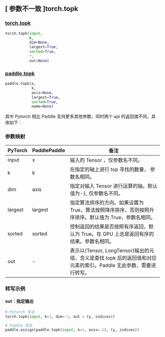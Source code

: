 ## [ 参数不一致 ]torch.topk

### [torch.topk](https://pytorch.org/docs/stable/generated/torch.topk.html?highlight=topk#torch.topk)

```python
torch.topk(input,
           k,
           dim=None,
           largest=True,
           sorted=True,
           *,
           out=None)
```

### [paddle.topk](https://www.paddlepaddle.org.cn/documentation/docs/zh/api/paddle/topk_cn.html#paddle.topk)

```python
paddle.topk(x,
            k,
            axis=None,
            largest=True,
            sorted=True,
            name=None)
```

其中 Pytorch 相比 Paddle 支持更多其他参数，同时两个 api 的返回值不同，具体如下：

### 参数映射
| PyTorch       | PaddlePaddle | 备注                                                   |
| ------------- | ------------ | ------------------------------------------------------ |
| input         | x            | 输入的 Tensor ，仅参数名不同。                          |
| k             | k            | 在指定的轴上进行 top 寻找的数量， 参数名相同。            |
| dim           | axis         | 指定对输入 Tensor 进行运算的轴。默认值为-1, 仅参数名不同。|
| largest       | largest      | 指定算法排序的方向。如果设置为 True，算法按照降序排序，否则按照升序排序。默认值为 True，参数名相同。     |
| sorted        | sorted       | 控制返回的结果是否按照有序返回，默认为 True。在 GPU 上总是返回有序的结果。参数名相同。 |
| out           | -            | 表示以(Tensor, LongTensor)输出的元组，含义是查找 topk 后的返回值和对应元素的索引。Paddle 无此参数，需要进行转写。  |


### 转写示例
#### out：指定输出
```python
# Pytorch 写法
torch.topk(input, k=1, dim=-1, out = (y, indices))

# Paddle 写法
paddle.assign(paddle.topk(input, k=1, axis=-1), (y, indices))
```
